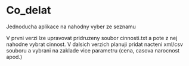 # Co_delat
Jednoducha aplikace na nahodny vyber ze seznamu

V prvni verzi lze upravovat pridruzeny soubor cinnosti.txt a pote z nej nahodne vybrat cinnost.
V dalsich verzich planuji pridat nacteni xml/csv souboru a vybrani na zaklade vice parametru (cena, casova narocnost apod.)
